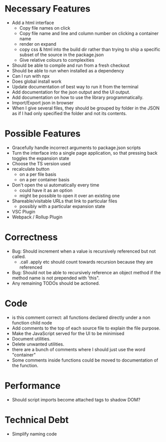 # Necessary Features

* Add a html interface
    * Copy file names on click
    * Copy file name and line and column number on clicking a container name
    * render on expand
    * copy css & html into the build dir rather than trying to ship a specific subset of the source in the package.json
    * Give relative colours to complexities
* Should be able to compile and run from a fresh checkout
* Should be able to run when installed as a dependency
* Can I run with npx
* Does global install work
* Update documentation of best way to run it from the terminal
* Add documentation for the json output and the UI output.
* Add documentation on how to use the library programmatically.
* Import/Export json in browser
* When I give several files, they should be grouped by folder in the JSON as if I had only specified the folder and not its contents.

# Possible Features

* Gracefully handle incorrect arguments to package.json scripts
* Turn the interface into a single page application, so that pressing back toggles the expansion state
* Choose the TS version used
* recalculate button
    * on a per file basis
    * on a per container basis
* Don't open the ui automatically every time
    * could have it as an option
    * might be possible to open it over an existing one
* Shareable/visitable URLs that link to particular files
    * possibly with a particular expansion state
* VSC Plugin
* Webpack / Rollup Plugin

# Correctness

* Bug: Should increment when a value is recursively referenced but not called.
    * .call .apply etc should count towards recursion because they are referenced
* Bug: Should not be able to recursively reference an object method if the method name is not prepended with 'this".
* Any remaining TODOs should be actioned.

# Code

* is this comment correct: all functions declared directly under a non function child node
* Add comments to the top of each source file to explain the file purpose.
* Make the JavaScript served for the UI to be minimised
* Document utilities.
* Delete unwanted utilities.
* there are a bunch of comments where I should just use the word "container"
* Some comments inside functions could be moved to documentation of the function.

# Performance

* Should script imports become attached tags to shadow DOM?

# Technical Debt

* Simplify naming code
